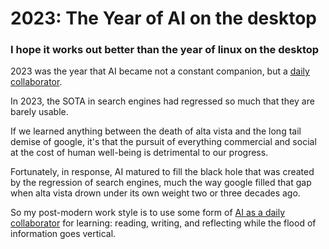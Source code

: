 # 2023: The Year of AI on the desktop

### I hope it works out better than the year of linux on the desktop

2023 was the year that AI became not a constant companion, but a <a href="https://www.interaction-design.org/literature/topics/ai">daily collaborator</a>.

In 2023, the SOTA in search engines had regressed so much that they are barely usable.

If we learned anything between the death of alta vista and the long tail demise of google, it's that the pursuit of everything commercial and social at the cost of human well-being is detrimental to our progress.

Fortunately, in response, AI matured to fill the black hole that was created by the regression of search engines, much the way google filled that gap when alta vista drown under its own weight two or three decades ago.

So my post-modern work style is to use some form of <a href="https://www.efsa.europa.eu/sites/default/files/event/180918-conference/presentations/20-3_07_Pirolli.pdf">AI as a daily collaborator</a> for learning: reading, writing, and reflecting while the flood of information goes vertical.


